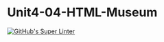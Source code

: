 # Unit4-04-HTML-Museum
[![GitHub's Super Linter](https://github.com/ICS20-Programming-PJLobetti/Unit4-04-HTML-Museum/workflows/GitHub's%20Super%20Linter/badge.svg)](https://github.com/ICS20-Programming-PJLobetti/Unit4-04-HTML-Museum/actions)